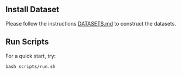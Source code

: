  
## Install Dataset
Please follow the instructions [DATASETS.md](https://github.com/KaiyangZhou/CoOp/blob/main/DATASETS.md) to construct the datasets.


## Run Scripts

For a quick start, try:
```
bash scripts/run.sh
```
